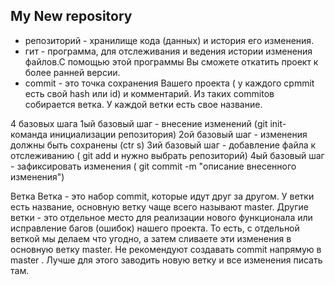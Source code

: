 ## My New repository

* репозиторий - хранилище кода (данных) и история его изменения.
* гит - программа, для отслеживания и ведения истории изменения файлов.С помощью этой программы Вы сможете откатить проект к более ранней версии.
* commit - это точка сохранения Вашего проекта ( у каждого cpmmit есть свой hash или id) и комментарий. Из таких commitов собирается ветка. У каждой ветки есть свое название. 

4 базовых шага 
1ый базовый шаг - внесение изменений (git init- команда инициализации репозитория)
2ой базовый шаг - изменения должны быть сохранены (ctr s)
3ий базовый шаг - добавление файла к отслеживанию ( git add и нужно выбрать репозиторий)
4ый базовый шаг - зафиксировать изменения ( git commit -m "описание внесенного изменения")

Ветка
Ветка - это набор commit, которые идут друг за другом. У ветки есть название, основную ветку чаще всего называют master. Другие ветки - это отдельное место для реализации нового функционала или исправление багов (ошибок) нашего проекта. То есть, с отдельной веткой мы делаем что угодно, а затем сливаете эти изменения в основную ветку master.
Не рекомендуют создавать commit напрямую в master . Лучше для этого заводить новую ветку и все изменения писать там.